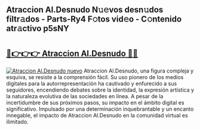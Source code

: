 ## Atraccion Al.Desnudo N𝚞𝚎vos desn𝚞dos filtr𝚊dos - Parts-Ry4 F𝚘tos vid𝚎o - C𝚘ntenido atr𝚊ctivo p5sNY

# <h2><a href="http://mb4b9y3.tromn.icu/?c=Atraccion+Al.Desnudo">🔗👉👉👉 Atraccion Al.Desnudo 🔗🔗</a></h2>

[![Atraccion Al.Desnudo nuevo](https://i.imgur.com/pEAQMta.gif)](http://mb4b9y3.tromn.icu/?c=Atraccion+Al.Desnudo)
Atraccion Al.Desnudo, una figura compleja y esquiva, se resiste a la comprensión fácil. Su uso pionero de los medios digitales para la autorrepresentación ha cautivado y enfurecido a sus seguidores, encendiendo debates sobre la identidad, la expresión artística y la naturaleza evolutiva de las sociedades en línea. A pesar de la incertidumbre de sus próximos pasos, su impacto en el ámbito digital es significativo. Impulsado por una determinación inquebrantable y un encanto innegable, el impacto de Atraccion Al.Desnudo en la comunidad virtual es ilimitado.
